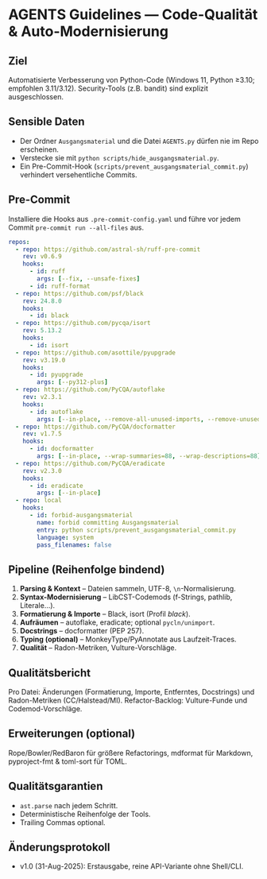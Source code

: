 # AGENTS Guidelines — Code-Qualität & Auto-Modernisierung

## Ziel
Automatisierte Verbesserung von Python-Code (Windows 11, Python ≥3.10; empfohlen 3.11/3.12).
Security-Tools (z.B. bandit) sind explizit ausgeschlossen.

## Sensible Daten
- Der Ordner `Ausgangsmaterial` und die Datei `AGENTS.py` dürfen nie im Repo erscheinen.
- Verstecke sie mit `python scripts/hide_ausgangsmaterial.py`.
- Ein Pre-Commit-Hook (`scripts/prevent_ausgangsmaterial_commit.py`) verhindert versehentliche Commits.

## Pre-Commit
Installiere die Hooks aus `.pre-commit-config.yaml` und führe vor jedem Commit
`pre-commit run --all-files` aus.

```yaml
repos:
  - repo: https://github.com/astral-sh/ruff-pre-commit
    rev: v0.6.9
    hooks:
      - id: ruff
        args: [--fix, --unsafe-fixes]
      - id: ruff-format
  - repo: https://github.com/psf/black
    rev: 24.8.0
    hooks:
      - id: black
  - repo: https://github.com/pycqa/isort
    rev: 5.13.2
    hooks:
      - id: isort
  - repo: https://github.com/asottile/pyupgrade
    rev: v3.19.0
    hooks:
      - id: pyupgrade
        args: [--py312-plus]
  - repo: https://github.com/PyCQA/autoflake
    rev: v2.3.1
    hooks:
      - id: autoflake
        args: [--in-place, --remove-all-unused-imports, --remove-unused-variables]
  - repo: https://github.com/PyCQA/docformatter
    rev: v1.7.5
    hooks:
      - id: docformatter
        args: [--in-place, --wrap-summaries=88, --wrap-descriptions=88]
  - repo: https://github.com/PyCQA/eradicate
    rev: v2.3.0
    hooks:
      - id: eradicate
        args: [--in-place]
  - repo: local
    hooks:
      - id: forbid-ausgangsmaterial
        name: forbid committing Ausgangsmaterial
        entry: python scripts/prevent_ausgangsmaterial_commit.py
        language: system
        pass_filenames: false
```

## Pipeline (Reihenfolge bindend)
1. **Parsing & Kontext** – Dateien sammeln, UTF-8, `\n`-Normalisierung.
2. **Syntax-Modernisierung** – LibCST-Codemods (f-Strings, pathlib, Literale…).
3. **Formatierung & Importe** – Black, isort (Profil *black*).
4. **Aufräumen** – autoflake, eradicate; optional `pycln/unimport`.
5. **Docstrings** – docformatter (PEP 257).
6. **Typing (optional)** – MonkeyType/PyAnnotate aus Laufzeit-Traces.
7. **Qualität** – Radon-Metriken, Vulture-Vorschläge.

## Qualitätsbericht
Pro Datei: Änderungen (Formatierung, Importe, Entferntes, Docstrings) und
Radon-Metriken (CC/Halstead/MI). Refactor-Backlog: Vulture-Funde und Codemod-Vorschläge.

## Erweiterungen (optional)
Rope/Bowler/RedBaron für größere Refactorings, mdformat für Markdown,
pyproject-fmt & toml-sort für TOML.

## Qualitätsgarantien
- `ast.parse` nach jedem Schritt.
- Deterministische Reihenfolge der Tools.
- Trailing Commas optional.

## Änderungsprotokoll
- v1.0 (31-Aug-2025): Erstausgabe, reine API-Variante ohne Shell/CLI.
